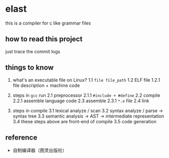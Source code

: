 # elast
this is a compiler for c like grammar files

## how to read this project
just trace the commit logs

## things to know
1. what's an executable file on Linux? 
   1.1 `file file_path`
   1.2 ELF file 
      1.2.1 file description + machine code
   
2. steps in `gcc` run
   2.1 preprocessor
      2.1.1 `#include + #define`
   2.2 compile
      2.2.1 assemble language code
   2.3 assemble
      2.3.1 `*.o` file
   2.4 link
   
3. steps in compile
   3.1 lexical analyze / scan
   3.2 syntax analyze / parse -> syntax tree 
   3.3 semantic analysis -> AST -> intermediate representation
   3.4 these steps above are front-end of compile
   3.5 code generation

## reference

* 自制编译器（图灵出版社）